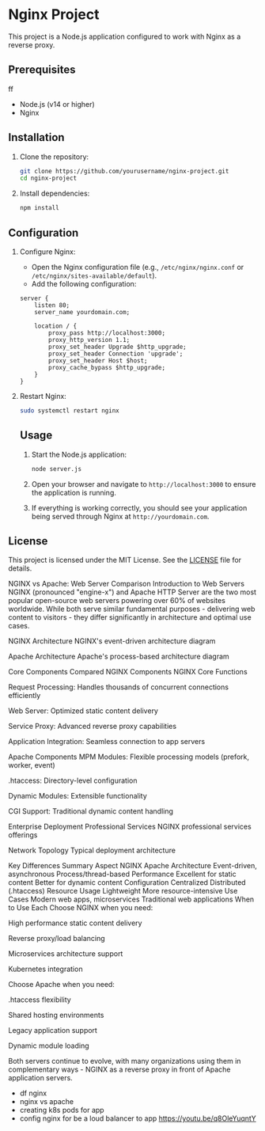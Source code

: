# Nginx Project

This project is a Node.js application configured to work with Nginx as a reverse proxy.

## Prerequisites
ff
- Node.js (v14 or higher)
- Nginx

## Installation

1. Clone the repository:
    ```sh
    git clone https://github.com/yourusername/nginx-project.git
    cd nginx-project
    ```

2. Install dependencies:
    ```sh
    npm install
    ```

## Configuration

1. Configure Nginx:
    - Open the Nginx configuration file (e.g., `/etc/nginx/nginx.conf` or `/etc/nginx/sites-available/default`).
    - Add the following configuration:
    ```nginx
    server {
        listen 80;
        server_name yourdomain.com;

        location / {
            proxy_pass http://localhost:3000;
            proxy_http_version 1.1;
            proxy_set_header Upgrade $http_upgrade;
            proxy_set_header Connection 'upgrade';
            proxy_set_header Host $host;
            proxy_cache_bypass $http_upgrade;
        }
    }
    ```

2. Restart Nginx:
    ```sh
    sudo systemctl restart nginx
    ```
    ## Usage

    1. Start the Node.js application:
        ```sh
        node server.js
        ```

    2. Open your browser and navigate to `http://localhost:3000` to ensure the application is running.

    3. If everything is working correctly, you should see your application being served through Nginx at `http://yourdomain.com`.


## License

This project is licensed under the MIT License. See the [LICENSE](LICENSE) file for details.



NGINX vs Apache: Web Server Comparison
Introduction to Web Servers
NGINX (pronounced "engine-x") and Apache HTTP Server are the two most popular open-source web servers powering over 60% of websites worldwide. While both serve similar fundamental purposes - delivering web content to visitors - they differ significantly in architecture and optimal use cases.

NGINX Architecture
NGINX's event-driven architecture diagram

Apache Architecture
Apache's process-based architecture diagram

Core Components Compared
NGINX Components
NGINX Core Functions

Request Processing: Handles thousands of concurrent connections efficiently

Web Server: Optimized static content delivery

Service Proxy: Advanced reverse proxy capabilities

Application Integration: Seamless connection to app servers

Apache Components
MPM Modules: Flexible processing models (prefork, worker, event)

.htaccess: Directory-level configuration

Dynamic Modules: Extensible functionality

CGI Support: Traditional dynamic content handling

Enterprise Deployment
Professional Services
NGINX professional services offerings

Network Topology
Typical deployment architecture

Key Differences Summary
Aspect	NGINX	Apache
Architecture	Event-driven, asynchronous	Process/thread-based
Performance	Excellent for static content	Better for dynamic content
Configuration	Centralized	Distributed (.htaccess)
Resource Usage	Lightweight	More resource-intensive
Use Cases	Modern web apps, microservices	Traditional web applications
When to Use Each
Choose NGINX when you need:

High performance static content delivery

Reverse proxy/load balancing

Microservices architecture support

Kubernetes integration

Choose Apache when you need:

.htaccess flexibility

Shared hosting environments

Legacy application support

Dynamic module loading

Both servers continue to evolve, with many organizations using them in complementary ways - NGINX as a reverse proxy in front of Apache application servers.
* df nginx
* nginx vs apache
* creating k8s pods for app
* config nginx for be a loud balancer to app
https://youtu.be/q8OleYuqntY
